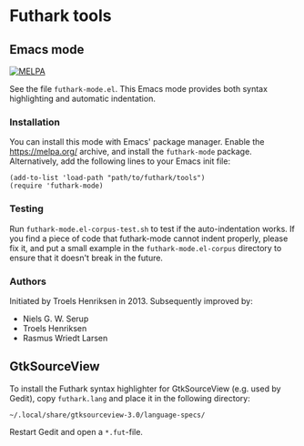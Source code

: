 Futhark tools
=============

Emacs mode
----------

[![MELPA](https://melpa.org/packages/futhark-mode-badge.svg)](https://melpa.org/#/futhark-mode)

See the file `futhark-mode.el`.  This Emacs mode provides both syntax
highlighting and automatic indentation.

### Installation

You can install this mode with Emacs' package manager.  Enable the
https://melpa.org/ archive, and install the `futhark-mode` package.
Alternatively, add the following lines to your Emacs init file:

    (add-to-list 'load-path "path/to/futhark/tools")
    (require 'futhark-mode)


### Testing

Run `futhark-mode.el-corpus-test.sh` to test if the auto-indentation
works.  If you find a piece of code that futhark-mode cannot indent
properly, please fix it, and put a small example in the
`futhark-mode.el-corpus` directory to ensure that it doesn't break in
the future.


### Authors

Initiated by Troels Henriksen in 2013.  Subsequently improved by:

  + Niels G. W. Serup
  + Troels Henriksen
  + Rasmus Wriedt Larsen


GtkSourceView
-------------

To install the Futhark syntax highlighter for GtkSourceView (e.g. used by
Gedit), copy `futhark.lang` and place it in the following directory:

    ~/.local/share/gtksourceview-3.0/language-specs/

Restart Gedit and open a `*.fut`-file.
